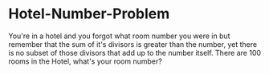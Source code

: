# Hotel-Number-Problem
You're in a hotel and you forgot what room number you were in but remember that the sum of it's divisors is greater than the number, yet there is no subset of those divisors that add up to the number itself. There are 100 rooms in the Hotel, what's your room number?
